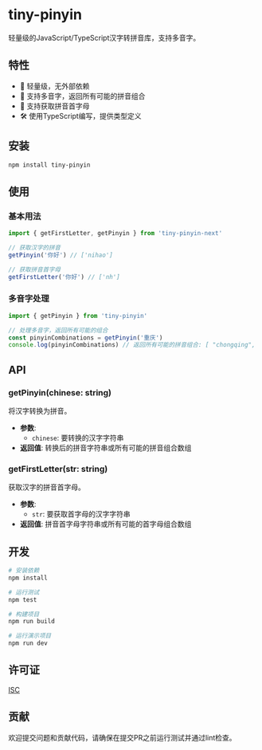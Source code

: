 # tiny-pinyin

轻量级的JavaScript/TypeScript汉字转拼音库，支持多音字。

## 特性

- 🚀 轻量级，无外部依赖
- 🔄 支持多音字，返回所有可能的拼音组合
- 📝 支持获取拼音首字母
- 🛠️ 使用TypeScript编写，提供类型定义

## 安装

```sh
npm install tiny-pinyin
```

## 使用

### 基本用法

```js
import { getFirstLetter, getPinyin } from 'tiny-pinyin-next'

// 获取汉字的拼音
getPinyin('你好') // ['nihao']

// 获取拼音首字母
getFirstLetter('你好') // ['nh']
```

### 多音字处理

```js
import { getPinyin } from 'tiny-pinyin'

// 处理多音字，返回所有可能的组合
const pinyinCombinations = getPinyin('重庆')
console.log(pinyinCombinations) // 返回所有可能的拼音组合: [ "chongqing", "zhongqing" ]
```

## API

### getPinyin(chinese: string)

将汉字转换为拼音。

- **参数**:
  - `chinese`: 要转换的汉字字符串
- **返回值**: 转换后的拼音字符串或所有可能的拼音组合数组

### getFirstLetter(str: string)

获取汉字的拼音首字母。

- **参数**:
  - `str`: 要获取首字母的汉字字符串
- **返回值**: 拼音首字母字符串或所有可能的首字母组合数组

## 开发

```sh
# 安装依赖
npm install

# 运行测试
npm test

# 构建项目
npm run build

# 运行演示项目
npm run dev
```

## 许可证

[ISC](https://opensource.org/licenses/ISC)

## 贡献

欢迎提交问题和贡献代码，请确保在提交PR之前运行测试并通过lint检查。
